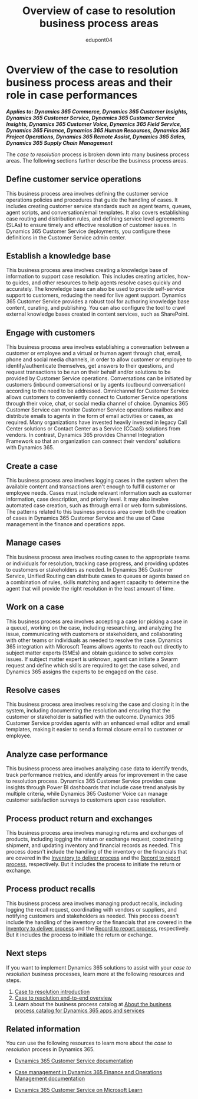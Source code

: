 ﻿---
title: Overview of case to resolution business process areas
description: Get an overview for each of the business process areas in the case to resolution end-to-end business process flow in Dynamics 365 solutions.
ms.date: 03/19/2024
ms.topic: conceptual

author: edupont04
ms.author: marcoje

---

# Overview of the case to resolution business process areas and their role in case performances

***Applies to: Dynamics 365 Commerce, Dynamics 365 Customer Insights, Dynamics 365 Customer Service, Dynamics 365 Customer Service Insights, Dynamics 365 Customer Voice, Dynamics 365 Field Service, Dynamics 365 Finance, Dynamics 365 Human Resources, Dynamics 365 Project Operations, Dynamics 365 Remote Assist, Dynamics 365 Sales, Dynamics 365 Supply Chain Management***

The *case to resolution* process is broken down into many business process areas. The following sections further describe the business process areas.

## Define customer service operations

This business process area involves defining the customer service operations policies and procedures that guide the handling of cases. It includes creating customer service standards such as agent teams, queues, agent scripts, and conversation/email templates. It also covers establishing case routing and distribution rules, and defining service level agreements (SLAs) to ensure timely and effective resolution of customer issues. In Dynamics 365 Customer Service deployments, you configure these definitions in the Customer Service admin center.

## Establish a knowledge base

This business process area involves creating a knowledge base of information to support case resolution. This includes creating articles, how-to guides, and other resources to help agents resolve cases quickly and accurately. The knowledge base can also be used to provide self-service support to customers, reducing the need for live agent support. Dynamics 365 Customer Service provides a robust tool for authoring knowledge base content, curating, and publishing. You can also configure the tool to crawl external knowledge bases created in content services, such as SharePoint.

## Engage with customers

This business process area involves establishing a conversation between a customer or employee and a virtual or human agent through chat, email, phone and social media channels, in order to allow customer or employee to identify/authenticate themselves, get answers to their questions, and request transactions to be run on their behalf and/or solutions to be provided by Customer Service operations. Conversations can be initiated by customers (inbound conversations) or by agents (outbound conversation) according to the need to be addressed. Omnichannel for Customer Service allows customers to conveniently connect to Customer Service operations through their voice, chat, or social media channel of choice. Dynamics 365 Customer Service can monitor Customer Service operations mailbox and distribute emails to agents in the form of email activities or cases, as required. Many organizations have invested heavily invested in legacy Call Center solutions or Contact Center as a Service (CCaaS) solutions from vendors. In contrast, Dynamics 365 provides Channel Integration Framework so that an organization can connect their vendors' solutions with Dynamics 365.

## Create a case

This business process area involves logging cases in the system when the available content and transactions aren't enough to fulfill customer or employee needs. Cases must include relevant information such as customer information, case description, and priority level. It may also involve automated case creation, such as through email or web form submissions. The patterns related to this business process area cover both the creation of cases in Dynamics 365 Customer Service and the use of Case management in the finance and operations apps.

## Manage cases

This business process area involves routing cases to the appropriate teams or individuals for resolution, tracking case progress, and providing updates to customers or stakeholders as needed. In Dynamics 365 Customer Service, Unified Routing can distribute cases to queues or agents based on a combination of rules, skills matching and agent capacity to determine the agent that will provide the right resolution in the least amount of time.

## Work on a case

This business process area involves accepting a case (or picking a case in a queue), working on the case, including researching, and analyzing the issue, communicating with customers or stakeholders, and collaborating with other teams or individuals as needed to resolve the case. Dynamics 365 integration with Microsoft Teams allows agents to reach out directly to subject matter experts (SMEs) and obtain guidance to solve complex issues. If subject matter expert is unknown, agent can initiate a Swarm request and define which skills are required to get the case solved, and Dynamics 365 assigns the experts to be engaged on the case.

## Resolve cases

This business process area involves resolving the case and closing it in the system, including documenting the resolution and ensuring that the customer or stakeholder is satisfied with the outcome. Dynamics 365 Customer Service provides agents with an enhanced email editor and email templates, making it easier to send a formal closure email to customer or employee.

## Analyze case performance

This business process area involves analyzing case data to identify trends, track performance metrics, and identify areas for improvement in the case to resolution process. Dynamics 365 Customer Service provides case insights through Power BI dashboards that include case trend analysis by multiple criteria, while Dynamics 365 Customer Voice can manage customer satisfaction surveys to customers upon case resolution.

## Process product return and exchanges

This business process area involves managing returns and exchanges of products, including logging the return or exchange request, coordinating shipment, and updating inventory and financial records as needed. This process doesn't include the handling of the inventory or the financials that are covered in the [Inventory to deliver process](inventory-to-deliver-overview.md) and the [Record to report process](record-to-report-overview.md), respectively. But it includes the process to initiate the return or exchange.

## Process product recalls

This business process area involves managing product recalls, including logging the recall request, coordinating with vendors or suppliers, and notifying customers and stakeholders as needed. This process doesn't include the handling of the inventory or the financials that are covered in the [Inventory to deliver process](inventory-to-deliver-overview.md) and the [Record to report process](record-to-report-overview.md), respectively. But it includes the process to initiate the return or exchange.

## Next steps

If you want to implement Dynamics 365 solutions to assist with your *case to resolution* business processes, learn more at the following resources and steps.

1. [Case to resolution introduction](case-to-resolution-introduction.md)
2. [Case to resolution end-to-end overview](case-to-resolution-overview.md)
3. Learn about the business process catalog at [About the business process catalog for Dynamics 365 apps and services](about.md)  

## Related information

You can use the following resources to learn more about the *case to resolution* process in Dynamics 365.

- [Dynamics 365 Customer Service documentation](/dynamics365/customer-service/landing-page)

- [Case management in Dynamics 365 Finance and Operations Management documentation](/dynamics365/fin-ops-core/fin-ops/organization-administration/cases)

- [Dynamics 365 Customer Service on Microsoft Learn](/training/dynamics365/customer-service)

<!--## Tags
*Stakeholders:* Functional consultant, Business analyst, Accounts payable lead, Accounts receivable lead, Finance lead, Sales lead, Purchasing lead, Production lead, Supply chain lead, Customer Service lead, Retail Store Operations lead, Human resources leads, Managers, Employees

*Products:* Dynamics 365 Commerce, Dynamics 365 Customer Insights, Dynamics 365 Customer Service, Dynamics 365 Customer Service Insights, Dynamics 365 Customer Voice, Dynamics 365 Field Service, Dynamics 365 Finance, Dynamics 365 Human Resources, Dynamics 365 Project Operations, Dynamics 365 Remote Assist, Dynamics 365 Sales, Dynamics 365 Supply Chain Management
